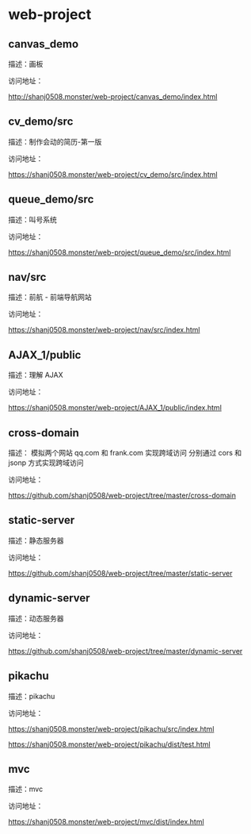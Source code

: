 # web-project

## canvas_demo

描述：画板

访问地址：

http://shanj0508.monster/web-project/canvas_demo/index.html

## cv_demo/src

描述：制作会动的简历-第一版

访问地址：

https://shanj0508.monster/web-project/cv_demo/src/index.html

## queue_demo/src

描述：叫号系统

访问地址：

https://shanj0508.monster/web-project/queue_demo/src/index.html

## nav/src

描述：前航 - 前端导航网站

访问地址：

https://shanj0508.monster/web-project/nav/src/index.html

## AJAX_1/public

描述：理解 AJAX

访问地址：

https://shanj0508.monster/web-project/AJAX_1/public/index.html

## cross-domain

描述：
模拟两个网站 qq.com 和 frank.com 实现跨域访问
分别通过 cors 和 jsonp 方式实现跨域访问

访问地址：

https://github.com/shanj0508/web-project/tree/master/cross-domain

## static-server

描述：静态服务器

访问地址：

https://github.com/shanj0508/web-project/tree/master/static-server

## dynamic-server

描述：动态服务器

访问地址：

https://github.com/shanj0508/web-project/tree/master/dynamic-server

## pikachu

描述：pikachu

访问地址：

https://shanj0508.monster/web-project/pikachu/src/index.html

https://shanj0508.monster/web-project/pikachu/dist/test.html

## mvc

描述：mvc

访问地址：

https://shanj0508.monster/web-project/mvc/dist/index.html
